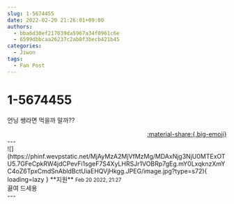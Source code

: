 ```yaml
---
slug: 1-5674455
date: 2022-02-20 21:26:01+09:00
authors:
  - bba6d30ef217039da5967a34f0961c6e
  - 6599dbbcaa26237c2ab0f3becb421b45
categories:
  - Jiwon
tags:
  - Fan Post
---
```


# 1-5674455

<div class="post-container" markdown="1">
<div class="content-container md-sidebar__scrollwrap" markdown="1">

언닝 쌩라면 먹을까 말까??

</div>
</div>

<div style="text-align: right;" markdown="1">
<a href="https://weverse.io/fromis9/fanpost/1-5674455" style="text-align: right;">:material-share:{.big-emoji}</a>
</div>
---

<div class="comments-container md-sidebar__scrollwrap" markdown="1">
<div class="comment" markdown="1">
<div class='id-container' markdown="1">
![](https://phinf.wevpstatic.net/MjAyMzA2MjVfMzMg/MDAxNjg3NjU0MTExOTU5.7GFeCpkRW4jdCPevFi1sgeF7S4XyLHRSJr1VOBRp7gEg.mY0LxqknzXmYC4oZ6TpxCmdSnAbldBctUiaEHQVjHkgg.JPEG/image.jpg?type=s72){ loading=lazy }
**<span class="artist">지원</span>** <small>Feb 20 2022, 21:27</small><br>
</div>
<div class='comment-body' markdown="1">
끓여 드세용
</div>
</div>
</div>
---
